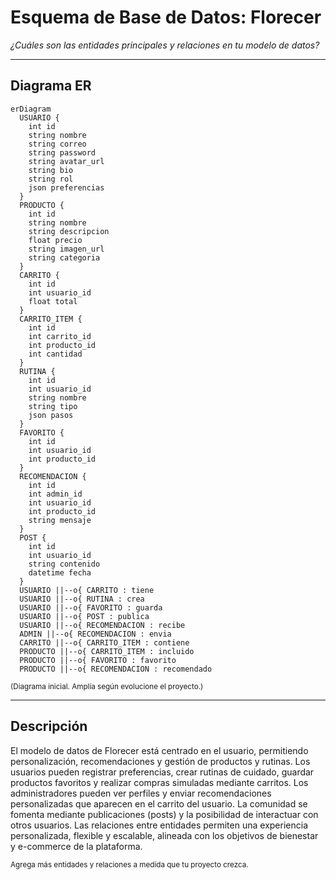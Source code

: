 # Esquema de Base de Datos: Florecer

_¿Cuáles son las entidades principales y relaciones en tu modelo de datos?_

---

## Diagrama ER

```mermaid
erDiagram
  USUARIO {
    int id
    string nombre
    string correo
    string password
    string avatar_url
    string bio
    string rol
    json preferencias
  }
  PRODUCTO {
    int id
    string nombre
    string descripcion
    float precio
    string imagen_url
    string categoria
  }
  CARRITO {
    int id
    int usuario_id
    float total
  }
  CARRITO_ITEM {
    int id
    int carrito_id
    int producto_id
    int cantidad
  }
  RUTINA {
    int id
    int usuario_id
    string nombre
    string tipo
    json pasos
  }
  FAVORITO {
    int id
    int usuario_id
    int producto_id
  }
  RECOMENDACION {
    int id
    int admin_id
    int usuario_id
    int producto_id
    string mensaje
  }
  POST {
    int id
    int usuario_id
    string contenido
    datetime fecha
  }
  USUARIO ||--o{ CARRITO : tiene
  USUARIO ||--o{ RUTINA : crea
  USUARIO ||--o{ FAVORITO : guarda
  USUARIO ||--o{ POST : publica
  USUARIO ||--o{ RECOMENDACION : recibe
  ADMIN ||--o{ RECOMENDACION : envia
  CARRITO ||--o{ CARRITO_ITEM : contiene
  PRODUCTO ||--o{ CARRITO_ITEM : incluido
  PRODUCTO ||--o{ FAVORITO : favorito
  PRODUCTO ||--o{ RECOMENDACION : recomendado
```

<small>(Diagrama inicial. Amplía según evolucione el proyecto.)</small>

---

## Descripción

El modelo de datos de Florecer está centrado en el usuario, permitiendo personalización, recomendaciones y gestión de productos y rutinas. Los usuarios pueden registrar preferencias, crear rutinas de cuidado, guardar productos favoritos y realizar compras simuladas mediante carritos. Los administradores pueden ver perfiles y enviar recomendaciones personalizadas que aparecen en el carrito del usuario. La comunidad se fomenta mediante publicaciones (posts) y la posibilidad de interactuar con otros usuarios. Las relaciones entre entidades permiten una experiencia personalizada, flexible y escalable, alineada con los objetivos de bienestar y e-commerce de la plataforma.

<small>Agrega más entidades y relaciones a medida que tu proyecto crezca.</small>
